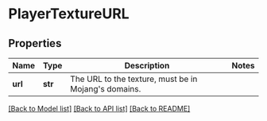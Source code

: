 # PlayerTextureURL

## Properties
Name | Type | Description | Notes
------------ | ------------- | ------------- | -------------
**url** | **str** | The URL to the texture, must be in Mojang&#39;s domains. | 

[[Back to Model list]](../README.md#documentation-for-models) [[Back to API list]](../README.md#documentation-for-api-endpoints) [[Back to README]](../README.md)



